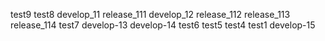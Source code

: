 test9
test8
develop_11
release_111
develop_12
release_112
release_113
release_114
test7
develop-13
develop-14
test6
test5
test4
test1
develop-15
